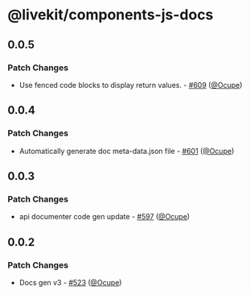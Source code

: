 # @livekit/components-js-docs

## 0.0.5

### Patch Changes

- Use fenced code blocks to display return values. - [#609](https://github.com/livekit/components-js/pull/609) ([@Ocupe](https://github.com/Ocupe))

## 0.0.4

### Patch Changes

- Automatically generate doc meta-data.json file - [#601](https://github.com/livekit/components-js/pull/601) ([@Ocupe](https://github.com/Ocupe))

## 0.0.3

### Patch Changes

- api documenter code gen update - [#597](https://github.com/livekit/components-js/pull/597) ([@Ocupe](https://github.com/Ocupe))

## 0.0.2

### Patch Changes

- Docs gen v3 - [#523](https://github.com/livekit/components-js/pull/523) ([@Ocupe](https://github.com/Ocupe))
